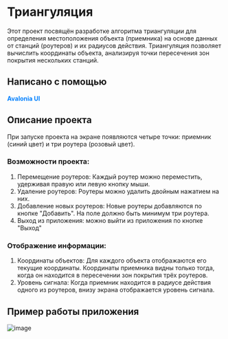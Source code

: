 # Триангуляция
Этот проект посвящён разработке алгоритма триангуляции для определения местоположения объекта (приемника) на основе данных от станций (роутеров) и их радиусов действия. Триангуляция позволяет вычислить координаты объекта, анализируя точки пересечения зон покрытия нескольких станций.

## Написано с помощью
<span style="color: #0080FF; font-weight: bold;">Avalonia UI</span>

## Описание проекта
При запуске проекта на экране появляются четыре точки: приемник (синий цвет) и три роутера (розовый цвет).

### Возможности проекта:
1. Перемещение роутеров: Каждый роутер можно переместить, удерживая правую или левую кнопку мыши.
2. Удаление роутеров: Роутеры можно удалить двойным нажатием на них.
3. Добавление новых роутеров: Новые роутеры добавляются по кнопке "Добавить". На поле должно быть минимум три роутера.
4. Выход из приложения: можно выйти из приложения по кнопке "Выход"

### Отображение информации:
1. Координаты объектов: Для каждого объекта отображаются его текущие координаты. Координаты приемника видны только тогда, когда он находится в пересечении зон покрытия трёх роутеров.
2. Уровень сигнала: Когда приемник находится в радиусе действия одного из роутеров, внизу экрана отображается уровень сигнала.

## Пример работы приложения
![image](https://github.com/user-attachments/assets/679d9cf9-be04-40c2-8f07-b47a654d14f0)
